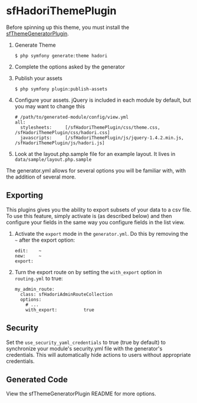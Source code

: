 sfHadoriThemePlugin
===================

Before spinning up this theme, you must install the
[sfThemeGeneratorPlugin](http://github.com/bshaffer/sfThemeGeneratorPlugin).

 1. Generate Theme

        $ php symfony generate:theme hadori

 1. Complete the options asked by the generator

 1. Publish your assets

        $ php symfony plugin:publish-assets

 1. Configure your assets.  jQuery is included in each module by default, but you may want to change this

        # /path/to/generated-module/config/view.yml
        all:
          stylesheets:     [/sfHadoriThemePlugin/css/theme.css, /sfHadoriThemePlugin/css/hadori.css]
          javascripts:     [/sfHadoriThemePlugin/js/jquery-1.4.2.min.js, /sfHadoriThemePlugin/js/hadori.js]        

 1. Look at the layout.php.sample file for an example layout. It lives in `data/sample/layout.php.sample`
 
The generator.yml allows for several options you will be familiar with,
with the addition of several more.

Exporting
---------

This plugins gives you the ability to export subsets of your data to a csv
file. To use this feature, simply activate is (as described below) and
then configure your fields in the same way you configure fields in the
list view.

 1. Activate the `export` mode in the `generator.yml`. Do this by removing
    the `~` after the export option:

        edit:    ~
        new:     ~
        export:

 1. Turn the export route on by setting the `with_export` option in `routing.yml`
    to true:

        my_admin_route:
          class: sfHadoriAdminRouteCollection
          options:
            # ...
            with_export:          true

Security
--------

Set the `use_security_yaml_credentials` to true (true by default) to
synchronize your module's security.yml file with the generator's credentials.
This will automatically hide actions to users without appropriate credentials.

Generated Code
--------------

View the sfThemeGeneratorPlugin README for more options.